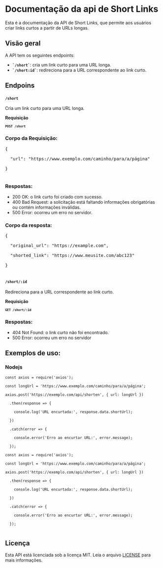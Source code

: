 <h1>Documentação da api de Short Links</h1>

<p>Esta é a documentação da API de Short Links, que permite aos usuários criar links curtos a partir de URLs longas.</p>

<h2>Visão geral</h2>

<p>A API tem os seguintes endpoints:</p>

<ul> 

  <li><code><strong>`/short`</strong></code>: cria um link curto para uma URL longa.</li>

  <li><code><strong>`/short:id`</strong></code>: redireciona para a URL correspondente ao link curto.</li>

</ul>

<h2>Endpoins</h2>

<code><h3>`/short`</h3></code>

<p>Cria um link curto para uma URL longa.</p>

<p><strong>Requisição</strong></p>

<code><strong>`POST /short`</strong></code>

<h3>Corpo da Requisição:</h3>

<pre>{

  "url": "https://www.exemplo.com/caminho/para/a/página"

}

</pre>

<h3>Respostas:</h3>

<ul>

  <li>200 OK: o link curto foi criado com sucesso.</li>

  <li>400 Bad Request: a solicitação está faltando informações obrigatórias ou contém informações inválidas.</li>

  <li>500 Error: ocorreu um erro no servidor.</li>

</ul>

<h3>Corpo da resposta:</h3>

<pre>{

  "original_url": "https://example.com",

  "shorted_link": "https://www.meusite.com/abc123"

}

</pre>

<code><h3>`/short/:id`</h3></code>

<p>Redireciona para a URL correspondente ao link curto.</p>

<p><strong>Requisição</strong></p>

<code><strong>`GET /short/:id`</strong></code>

<h3>Respostas:</h3>

<ul>

  <li>404 Not Found: o link curto não foi encontrado.</li>

  <li>500 Error: ocorreu um erro no servidor</li>

</ul>

<h2>Exemplos de uso:</h2>

<h3>Nodejs</h3>

<pre class="highlight"><code class="language-javascript">const axios = require('axios');

const longUrl = 'https://www.exemplo.com/caminho/para/a/página';

axios.post('https://exemplo.com/api/shorten', { url: longUrl })

  .then(response => {

    console.log('URL encurtada:', response.data.shortUrl);

  })

  .catch(error => {

    console.error('Erro ao encurtar URL:', error.message);

  });

const axios = require('axios');

const longUrl = 'https://www.exemplo.com/caminho/para/a/página';

axios.post('https://exemplo.com/api/shorten', { url: longUrl })

  .then(response => {

    console.log('URL encurtada:', response.data.shortUrl);

  })

  .catch(error => {

    console.error('Erro ao encurtar URL:', error.message);

  });

</code></pre>

<h2>Licença</h2>

<p>Esta API está licenciada sob a licença MIT. Leia o arquivo <a href="./license.md">LICENSE</a> para mais informações.</p>
